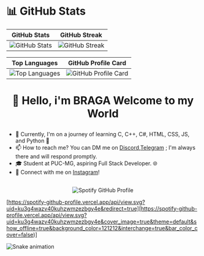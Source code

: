 # 📊 GitHub Stats
| GitHub Stats | GitHub Streak |
|--------------|---------------|
| ![GitHub Stats](https://github-readme-stats.vercel.app/api?username=bragadz&theme=radical&hide_border=false&include_all_commits=true&count_private=true) | ![GitHub Streak](https://github-readme-streak-stats.herokuapp.com/?user=bragadz&theme=radical&hide_border=false) |

| Top Languages | GitHub Profile Card |
|---------------|---------------------|
| ![Top Languages](https://github-readme-stats.vercel.app/api/top-langs/?username=bragadz&theme=radical&hide_border=false&include_all_commits=true&count_private=true&layout=compact) | ![GitHub Profile Card](http://github-profile-summary-cards.vercel.app/api/cards/profile-details?username=bragadz&theme=radical) |

# <p align="center">👋 Hello, i'm BRAGA Welcome to my World </p>

- 🌱 Currently, I'm on a journey of learning C, C++, C#, HTML, CSS, JS, and Python 🚀
- 📫 How to reach me? You can DM me on [Discord](https://discordapp.com/users/1057518718378324009),[Telegram](https://t.me/Bragadzz) ; I'm always there and will respond promptly.
- 🎓 Student at PUC-MG, aspiring Full Stack Developer. 🌐
- 🔗 Connect with me on [Instagram](https://www.instagram.com/bragadzz/)!

##

<p align="center">
    <img src="https://spotify-github-profile.vercel.app/api/view.svg?uid=3163eqbhk34w56axibxhtwbk7jf4&cover_image=true&theme=default&show_offline=true&background_color=000000&interchange=true&bar_color=4d9aff&bar_color_cover=true" alt="Spotify GitHub Profile">
</p>

[https://spotify-github-profile.vercel.app/api/view.svg?uid=ku3g4wazv40kuhzwmzezbgy4e&redirect=true][https://spotify-github-profile.vercel.app/api/view.svg?uid=ku3g4wazv40kuhzwmzezbgy4e&cover_image=true&theme=default&show_offline=true&background_color=121212&interchange=true&bar_color_cover=false)]

![Snake animation](https://github.com/LuigiGF/LuigiGF/blob/output/github-contribution-grid-snake.svg)
